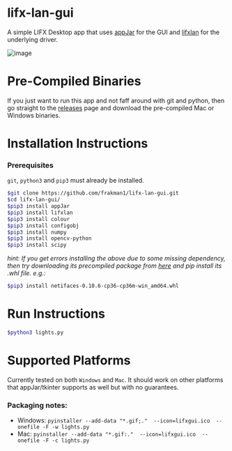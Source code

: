 # lifx-lan-gui
A simple LIFX Desktop app that uses [appJar](https://github.com/jarvisteach/appJar) for the GUI and [lifxlan](https://github.com/mclarkk/lifxlan) for the underlying driver.

![image](https://user-images.githubusercontent.com/5826484/36358189-e43de388-14d7-11e8-99c8-dca0ee02d76d.png)

# Pre-Compiled Binaries

If you just want to run this app and not faff around with git and python, then go straight to the [releases](https://github.com/frakman1/lifx-lan-gui/releases) page and download the pre-compiled Mac or Windows binaries. 

# Installation Instructions
### Prerequisites

`git`, `python3` and `pip3` must already be installed.
```bash
$git clone https://github.com/frakman1/lifx-lan-gui.git
$cd lifx-lan-gui/
$pip3 install appJar
$pip3 install lifxlan
$pip3 install colour
$pip3 install configobj
$pip3 install numpy
$pip3 install opencv-python
$pip3 install scipy
```
*hint: If you get errors installing the above due to some missing dependency, then try downloading its precompiled package from [here](https://www.lfd.uci.edu/~gohlke/pythonlibs/) and pip install its .whl file. e.g.:*<br>
```bash
$pip3 install netifaces‑0.10.6‑cp36‑cp36m‑win_amd64.whl
```

# Run Instructions
```bash
$python3 lights.py
```

# Supported Platforms

Currently tested on both `Windows` and `Mac`. It should work on other platforms that appJar/tkinter supports as well but with no guarantees.


### Packaging notes:
- Windows:
`pyinstaller --add-data "*.gif;."  --icon=lifxgui.ico  --onefile -F -w lights.py`
- Mac:
`pyinstaller --add-data "*.gif:."  --icon=lifxgui.ico  --onefile -F -c lights.py`
